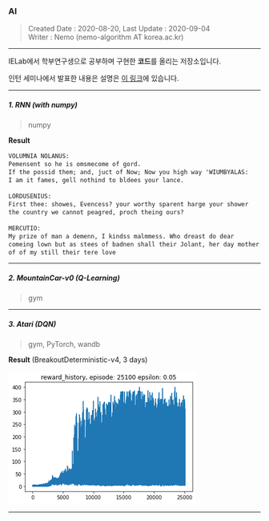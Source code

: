 ### AI
> Created Date : 2020-08-20, Last Update : 2020-09-04<br>
> Writer : Nemo (nemo-algorithm AT korea.ac.kr)

---

IELab에서 학부연구생으로 공부하며 구현한 **코드**를 올리는 저장소입니다.

인턴 세미나에서 발표한 내용은 설명은 [이 링크](https://github.com/Intelligence-Engineering-LAB-KU/Seminar/tree/master/summer_2020/intern1)에 있습니다.

---

##### 1. RNN (with numpy)

> numpy



**Result**

```
VOLUMNIA NOLANUS:
Pemensent so he is omsmecome of gord.
If the possid them; and, juct of Now; Now you high way 'WIUMBYALAS:
I am it fames, gell nothind to bldees your lance.

LORDUSENIUS:
First thee: showes, Evencess? your worthy sparent harge your shower the country we cannot peagred, proch theing ours?

MERCUTIO:
My prize of man a demenn, I kindss malmmess. Who dreast do dear comeing lown but as stees of badnen shall their Jolant, her day mother of of my still their tere love
```



---

##### 2. MountainCar-v0 (Q-Learning)

> gym


---

##### 3. Atari (DQN)

> gym, PyTorch, wandb



**Result** (BreakoutDeterministic-v4, 3 days)

![](image/DQN_Result.png)


---

